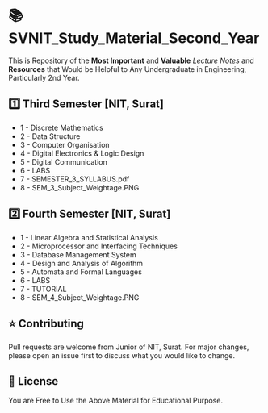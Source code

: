 # 📚 SVNIT_Study_Material_Second_Year

This is Repository of the **Most Important** and **Valuable** _Lecture Notes_ and **Resources** that Would be Helpful to Any Undergraduate in Engineering, Particularly 2nd Year.

## 1️⃣ Third Semester [NIT, Surat]

+ 1 - Discrete Mathematics
+ 2 - Data Structure
+ 3 - Computer Organisation
+ 4 - Digital Electronics & Logic Design
+ 5 - Digital Communication
+ 6 - LABS
+ 7 - SEMESTER_3_SYLLABUS.pdf
+ 8 - SEM_3_Subject_Weightage.PNG

## 2️⃣ Fourth Semester [NIT, Surat]

+ 1 - Linear Algebra and Statistical Analysis
+ 2 - Microprocessor and Interfacing Techniques
+ 3 - Database Management System
+ 4 - Design and Analysis of Algorithm
+ 5 - Automata and Formal Languages
+ 6 - LABS
+ 7 - TUTORIAL
+ 8 - SEM_4_Subject_Weightage.PNG

## ⭐ Contributing
Pull requests are welcome from Junior of NIT, Surat.
For major changes, please open an issue first to discuss what you would like to change.

## 🥺 License

You are Free to Use the Above Material for Educational Purpose.
